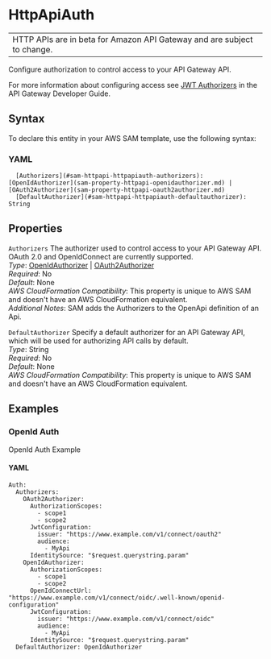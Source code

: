 # HttpApiAuth<a name="sam-property-httpapi-httpapiauth"></a>


|  | 
| --- |
| HTTP APIs are in beta for Amazon API Gateway and are subject to change\. | 

Configure authorization to control access to your API Gateway API\.

For more information about configuring access see [JWT Authorizers](https://docs.aws.amazon.com/apigateway/latest/developerguide/http-api-jwt-authorizer.html) in the API Gateway Developer Guide\.

## Syntax<a name="sam-property-httpapi-httpapiauth-syntax"></a>

To declare this entity in your AWS SAM template, use the following syntax:

### YAML<a name="sam-property-httpapi-httpapiauth-syntax.yaml"></a>

```
  [Authorizers](#sam-httpapi-httpapiauth-authorizers): [OpenIdAuthorizer](sam-property-httpapi-openidauthorizer.md) | [OAuth2Authorizer](sam-property-httpapi-oauth2authorizer.md)
  [DefaultAuthorizer](#sam-httpapi-httpapiauth-defaultauthorizer): String
```

## Properties<a name="sam-property-httpapi-httpapiauth-properties"></a>

 `Authorizers`   <a name="sam-httpapi-httpapiauth-authorizers"></a>
The authorizer used to control access to your API Gateway API\. OAuth 2\.0 and OpenIdConnect are currently supported\.  
*Type*: [OpenIdAuthorizer](sam-property-httpapi-openidauthorizer.md) \| [OAuth2Authorizer](sam-property-httpapi-oauth2authorizer.md)  
*Required*: No  
*Default*: None  
*AWS CloudFormation Compatibility*: This property is unique to AWS SAM and doesn't have an AWS CloudFormation equivalent\.  
*Additional Notes*: SAM adds the Authorizers to the OpenApi definition of an Api\.

 `DefaultAuthorizer`   <a name="sam-httpapi-httpapiauth-defaultauthorizer"></a>
Specify a default authorizer for an API Gateway API, which will be used for authorizing API calls by default\.  
*Type*: String  
*Required*: No  
*Default*: None  
*AWS CloudFormation Compatibility*: This property is unique to AWS SAM and doesn't have an AWS CloudFormation equivalent\.

## Examples<a name="sam-property-httpapi-httpapiauth--examples"></a>

### OpenId Auth<a name="sam-property-httpapi-httpapiauth--examples--openid-auth"></a>

OpenId Auth Example

#### YAML<a name="sam-property-httpapi-httpapiauth--examples--openid-auth--yaml"></a>

```
Auth:
  Authorizers:
    OAuth2Authorizer:
      AuthorizationScopes:
        - scope1
        - scope2
      JwtConfiguration:
        issuer: "https://www.example.com/v1/connect/oauth2"
        audience:
          - MyApi
      IdentitySource: "$request.querystring.param"
    OpenIdAuthorizer:
      AuthorizationScopes:
        - scope1
        - scope2
      OpenIdConnectUrl: "https://www.example.com/v1/connect/oidc/.well-known/openid-configuration"
      JwtConfiguration:
        issuer: "https://www.example.com/v1/connect/oidc"
        audience:
          - MyApi
      IdentitySource: "$request.querystring.param"
  DefaultAuthorizer: OpenIdAuthorizer
```